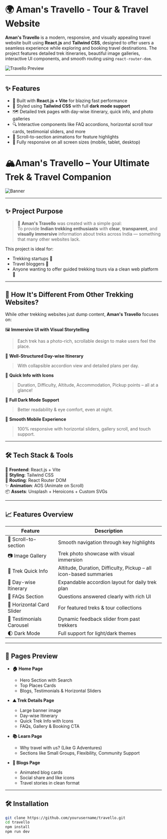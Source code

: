 # 🌍 Aman's Travello - Tour & Travel Website

**Aman's Travello** is a modern, responsive, and visually appealing travel website built using **React.js** and **Tailwind CSS**, designed to offer users a seamless experience while exploring and booking travel destinations. The project features detailed trek itineraries, beautiful image galleries, interactive UI components, and smooth routing using `react-router-dom`.

![Travello Preview](./screenshot.png) <!-- Optional: Add a preview image of your site -->

---

## ✨ Features

- 🚀 Built with **React.js + Vite** for blazing fast performance
- 🎨 Styled using **Tailwind CSS** with full **dark mode support**
- 🗺️ Detailed trek pages with day-wise itinerary, quick info, and photo galleries
- 🔍 Interactive components like FAQ accordions, horizontal scroll tour cards, testimonial sliders, and more
- 🧭 Scroll-to-section animations for feature highlights
- 🧳 Fully responsive on all screen sizes (mobile, tablet, desktop)

# 🏔️Aman's  Travello – Your Ultimate Trek & Travel Companion

![Banner](./screenshot.png) <!-- Optional: Project Banner or screenshot -->

---

## ✨ Project Purpose

> 🎯 **Aman's Travello** was created with a simple goal:  
To provide **Indian trekking enthusiasts** with **clear**, **transparent**, and **visually immersive** information about treks across India — something that many other websites lack.

This project is ideal for:
- Trekking startups 🥾
- Travel bloggers 📸
- Anyone wanting to offer guided trekking tours via a clean web platform 🧭

---

## 🌟 How It's Different From Other Trekking Websites?

While other trekking websites just dump content, **Aman's Travello** focuses on:

🖼️ **Immersive UI with Visual Storytelling**  
> Each trek has a photo-rich, scrollable design to make users feel the place.

📅 **Well-Structured Day-wise Itinerary**  
> With collapsible accordion view and detailed plans per day.

📌 **Quick Info with Icons**  
> Duration, Difficulty, Altitude, Accommodation, Pickup points – all at a glance!

🌚 **Full Dark Mode Support**  
> Better readability & eye comfort, even at night.

📱 **Smooth Mobile Experience**  
> 100% responsive with horizontal sliders, gallery scroll, and touch support.

---

## 🛠️ Tech Stack & Tools

🧩 **Frontend**: React.js + Vite  
🎨 **Styling**: Tailwind CSS  
🧭 **Routing**: React Router DOM  
✨ **Animation**: AOS (Animate on Scroll)  
📦 **Assets**: Unsplash + Heroicons + Custom SVGs  

---

## 📈 Features Overview

| Feature                      | Description                                                                 |
|-----------------------------|-----------------------------------------------------------------------------|
| 🧭 Scroll-to-section        | Smooth navigation through key highlights                                    |
| 📷 Image Gallery            | Trek photo showcase with visual immersion                                   |
| 📌 Trek Quick Info          | Altitude, Duration, Difficulty, Pickup – all icon-based summaries           |
| 📖 Day-wise Itinerary       | Expandable accordion layout for daily trek plan                             |
| 🧠 FAQs Section             | Questions answered clearly with rich UI                                     |
| 🧳 Horizontal Card Slider   | For featured treks & tour collections                                       |
| 🧍 Testimonials Carousel    | Dynamic feedback slider from past trekkers                                  |
| 🌓 Dark Mode                | Full support for light/dark themes                                          |

---

## 🧭 Pages Preview

- **🏠 Home Page**
  - Hero Section with Search
  - Top Places Cards
  - Blogs, Testimonials & Horizontal Sliders

- **⛰️ Trek Details Page**
  - Large banner image
  - Day-wise Itinerary
  - Quick Trek Info with Icons
  - FAQs, Gallery & Booking CTA

- **📚 Learn Page**
  - Why travel with us? (Like G Adventures)
  - Sections like Small Groups, Flexibility, Community Support

- **📝 Blogs Page**
  - Animated blog cards
  - Social share and like icons
  - Travel stories in clean format

---

## 🛠️ Installation

```bash
git clone https://github.com/yourusername/travello.git
cd travello
npm install
npm run dev
